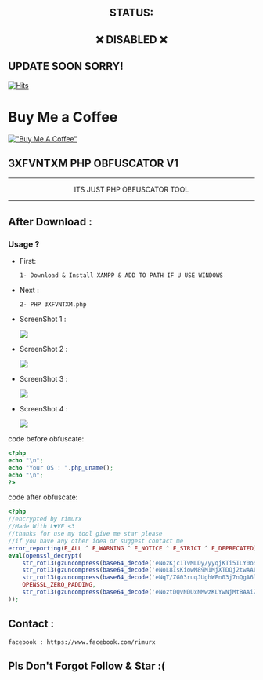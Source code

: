 <strong><h2 align=center>STATUS:</strong></h2><h2 align=center> ❌ DISABLED ❌</h2>

## UPDATE SOON SORRY!

[![Hits](https://hits.sh/github.com/rimurx/3XFVNTXM.svg?label=Views&color=007ec6)](https://hits.sh/github.com/rimurx/3XFVNTXM/)

Buy Me a Coffee
===============

[!["Buy Me A Coffee"](https://www.buymeacoffee.com/assets/img/custom_images/orange_img.png)](https://www.buymeacoffee.com/rimurx)

## 3XFVNTXM PHP OBFUSCATOR V1




---

<p align=center>ITS JUST PHP OBFUSCATOR TOOL</a></p>

---
After Download : 
------
         

### Usage ?

 - First:
   
       1- Download & Install XAMPP & ADD TO PATH IF U USE WINDOWS
       
 - Next :
       
       2- PHP 3XFVNTXM.php
              
 - ScreenShot 1 :
 
   <img src="https://img001.prntscr.com/file/img001/DJ2Iuy6lRqKCLwxNWmr5yg.png" >
   
 - ScreenShot 2 :
 
   <img src="https://img001.prntscr.com/file/img001/UxkcJwTPSGy3zlQSORwMUA.png" >
   
 - ScreenShot 3 :
 
   <img src="https://img001.prntscr.com/file/img001/X2X3CVo3SSSdl54MJBPiIA.png" >
   
 - ScreenShot 4 :
 
   <img src="https://img001.prntscr.com/file/img001/9rFpuiLqRBmd6gFHLkWLhA.png" >
      
code before obfuscate:
```php
<?php
echo "\n";
echo "Your OS : ".php_uname();
echo "\n";
?>
```

code after obfuscate:

```php
<?php
//encrypted by rimurx
//Made With L♥VE <3
//thanks for use my tool give me star please
//if you have any other idea or suggest contact me
error_reporting(E_ALL ^ E_WARNING ^ E_NOTICE ^ E_STRICT ^ E_DEPRECATED);//u can remove this line it's just to disable errors reporting
eval(openssl_decrypt(
	str_rot13(gzuncompress(base64_decode('eNozKjc1TvMLDy/yyqjKTi5ILY0oSs4NdzJOigowsXAyrMzVz3Iq8gsxzNM2LYnIcszILTdMLcx2KiqvcM4synPPSy72KC5KLDQrL/YscUqPTDW3KHBzS4w09Uwy8AcA0yggBQ=='))),
	str_rot13(gzuncompress(base64_decode('eNoL8IsKiowM89M1MjXTDQj2twAALT4Ewg=='))),
	str_rot13(gzuncompress(base64_decode('eNqT/ZG03ruqJUghWEn03j7nQgA6lga8'))),
	OPENSSL_ZERO_PADDING,
	str_rot13(gzuncompress(base64_decode('eNoztDQvNDUxNMwzKLYwNjMtBAAiZAQ2')))
));
```

## Contact :

```
facebook : https://www.facebook.com/rimurx
```

## Pls Don't Forgot Follow & Star :(
